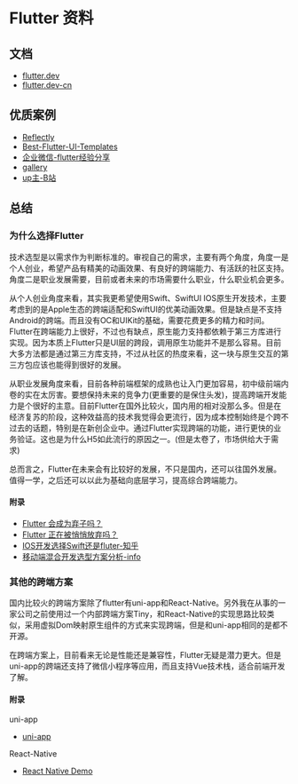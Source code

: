 # Flutter 资料

## 文档

- [flutter.dev](https://flutter.dev/)
- [flutter.dev-cn](https://flutter.cn/)

## 优质案例

- [Reflectly](https://www.agiratech.com/top-10-successful-apps-made-using-flutter)
- [Best-Flutter-UI-Templates](https://github.com/mitesh77/Best-Flutter-UI-Templates)
- [企业微信-flutter经验分享](https://www.cnblogs.com/88223100/p/Cross-terminal-integration-practice-of-WeChat-Flutter-and-large-native-projects.html)
- [gallery](https://gallery.flutter.cn/#/)
- [up主-B站](https://space.bilibili.com/589533168)

## 总结

### 为什么选择Flutter

技术选型是以需求作为判断标准的。审视自己的需求，主要有两个角度，角度一是个人创业，希望产品有精美的动画效果、有良好的跨端能力、有活跃的社区支持。角度二是职业发展需要，目前或者未来的市场需要什么职业，什么职业机会更多。

从个人创业角度来看，其实我更希望使用Swift、SwiftUI IOS原生开发技术，主要考虑到的是Apple生态的跨端适配和SwiftUI的优美动画效果。但是缺点是不支持Android的跨端。而且没有OC和UIKit的基础，需要花费更多的精力和时间。Flutter在跨端能力上很好，不过也有缺点，原生能力支持都依赖于第三方库进行实现。因为本质上Flutter只是UI层的跨段，调用原生功能并不是那么容易。目前大多方法都是通过第三方库支持，不过从社区的热度来看，这一块与原生交互的第三方包应该也能得到很好的发展。

从职业发展角度来看，目前各种前端框架的成熟也让入门更加容易，初中级前端内卷的实在太厉害。要想保持未来的竞争力(更重要的是保住头发)，提高跨端开发能力是个很好的主意。目前Flutter在国外比较火，国内用的相对没那么多。但是在经济复苏的阶段，这种效益高的技术我觉得会更流行，因为成本控制始终是个跨不过去的话题，特别是在新创企业中。通过Flutter实现跨端的功能，进行更快的业务验证。这也是为什么H5如此流行的原因之一。(但是太卷了，市场供给大于需求)

总而言之，Flutter在未来会有比较好的发展，不只是国内，还可以往国外发展。值得一学，之后还可以以此为基础向底层学习，提高综合跨端能力。

#### 附录

- [Flutter 会成为弃子吗？](https://www.zhihu.com/question/452367773)
- [Flutter 正在被悄悄放弃吗？](https://www.zhihu.com/question/485985051)
- [IOS开发选择Swift还是fluter-知乎](https://www.zhihu.com/question/371476171/answer/2413121232)
- [移动端混合开发选型方案分析-info](https://xie.infoq.cn/article/6090459ba86024fa54a7e7d22)

### 其他的跨端方案

国内比较火的跨端方案除了flutter有uni-app和React-Native。另外我在从事的一家公司之前使用过一个内部跨端方案Tiny，和React-Native的实现思路比较类似，采用虚拟Dom映射原生组件的方式来实现跨端，但是和uni-app相同的是都不开源。

在跨端方案上，目前看来无论是性能还是兼容性，Flutter无疑是潜力更大。但是uni-app的跨端还支持了微信小程序等应用，而且支持Vue技术栈，适合前端开发了解。

#### 附录

uni-app

- [uni-app](https://uniapp.dcloud.net.cn/)

React-Native

- [React Native Demo](https://reactnativeexample.com/)
